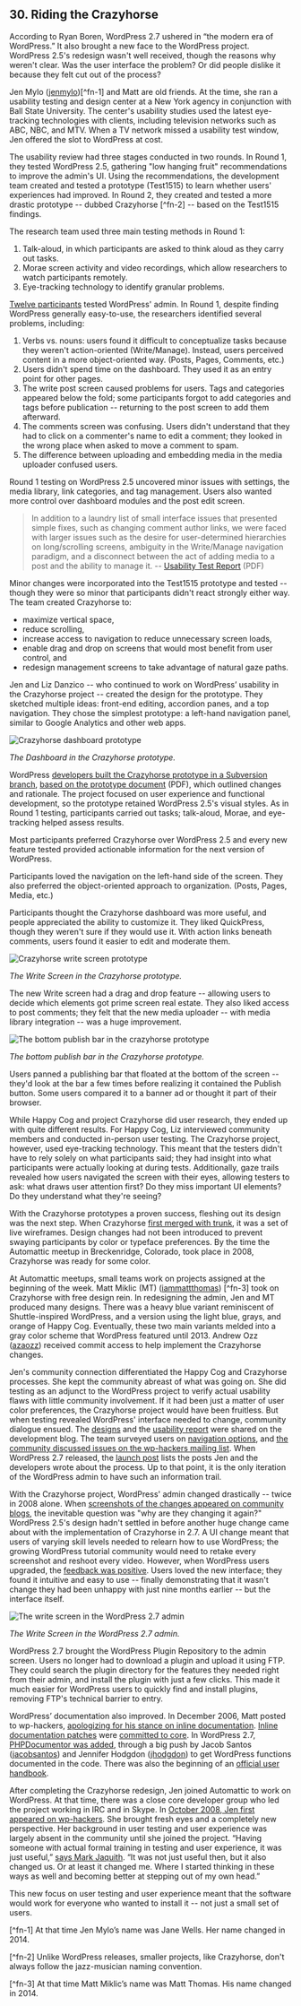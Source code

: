 

## 30. Riding the Crazyhorse

According to Ryan Boren, WordPress 2.7 ushered in “the modern era of WordPress.” It also brought a new face to the WordPress project. WordPress 2.5's redesign wasn't well received, though the reasons why weren't clear. Was the user interface the problem? Or did people dislike it because they felt cut out of the process? 

Jen Mylo (<a href="http://profiles.wordpress.org/jenmylo">jenmylo</a>)[^fn-1] and Matt are old friends. At the time, she ran a usability testing and design center at a New York agency in conjunction with Ball State University. The center's usability studies used the latest eye-tracking technologies with clients, including television networks such as ABC, NBC, and MTV. When a TV network missed a usability test window, Jen offered the slot to WordPress at cost. 

The usability review had three stages conducted in two rounds. In Round 1, they tested WordPress 2.5, gathering "low hanging fruit" recommendations to improve the admin's UI. Using the recommendations, the development team created and tested a prototype (Test1515) to learn whether users' experiences had improved. In Round 2, they created and tested a more drastic prototype -- dubbed Crazyhorse [^fn-2] -- based on the Test1515 findings.

The research team used three main testing methods in Round 1:

<ol>
<li>Talk-aloud, in which participants are asked to think aloud as they carry out tasks.</li>
<li>Morae screen activity and video recordings, which allow researchers to watch participants remotely.</li>
<li>Eye-tracking technology to identify granular problems.</li>
</ol>

<a href="http://en.blog.wordpress.com/2008/05/20/new-york-usability-testing/">Twelve participants</a> tested WordPress' admin. In Round 1, despite finding WordPress generally easy-to-use, the researchers identified several problems, including:

<ol>
<li>Verbs vs. nouns: users found it difficult to conceptualize tasks because they weren't action-oriented (Write/Manage). Instead, users perceived content in a more object-oriented way. (Posts, Pages, Comments, etc.)</li>
<li>Users didn't spend time on the dashboard. They used it as an entry point for other pages.</li>
<li>The write post screen caused problems for users. Tags and categories appeared below the fold; some participants forgot to add categories and tags before publication -- returning to the post screen to add them afterward.</li>
<li>The comments screen was confusing. Users didn't understand that they had to click on a commenter's name to edit a comment; they looked in the wrong place when asked to move a comment to spam.</li>
<li>The difference between uploading and embedding media in the media uploader confused users.</li>
</ol>

Round 1 testing on WordPress 2.5 uncovered minor issues with settings, the media library, link categories, and tag management. Users also wanted more control over dashboard modules and the post edit screen.

<blockquote>In addition to a laundry list of small interface issues that presented simple fixes, such as changing comment author links, we were faced with larger issues such as the desire for user-determined hierarchies on long/scrolling screens, ambiguity in the Write/Manage navigation paradigm, and a disconnect between the act of adding media to a post and the ability to manage it. -- <a href="https://github.com/WordPress/book/blob/master/Resources/articles/2008_07_Usability_Report_Crazyhorse.pdf">Usability Test Report</a> (PDF)</blockquote>

Minor changes were incorporated into the Test1515 prototype and tested -- though they were so minor that participants didn't react strongly either way. The team created Crazyhorse to:

<ul>
<li>maximize vertical space,</li>
<li>reduce scrolling,</li>
<li>increase access to navigation to reduce unnecessary screen loads,</li> 
<li>enable drag and drop on screens that would most benefit from user control, and</li>
<li>redesign management screens to take advantage of natural gaze paths.</li>
</ul>

Jen and Liz Danzico -- who continued to work on WordPress’ usability in the Crazyhorse project -- created the design for the prototype. They sketched multiple ideas: front-end editing, accordion panes, and a top navigation. They chose the simplest prototype: a left-hand navigation panel, similar to Google Analytics and other web apps.

<img alt="Crazyhorse dashboard prototype" src="../../Resources/images/30/crazyhorse-prototype-dashboard.jpg" />

*The Dashboard in the Crazyhorse prototype.*

WordPress <a href="http://lists.wordpress.org/pipermail/wp-hackers/2008-June/020652.html">developers built the Crazyhorse prototype in a Subversion branch</a>, <a href="http://ma.tt/dropbox/2008/06/wordpress-prototype-1.1.pdf">based on the prototype document</a> (PDF), which outlined changes and rationale. The project focused on user experience and functional development, so the prototype retained WordPress 2.5's visual styles. As in Round 1 testing, participants carried out tasks; talk-aloud, Morae, and eye-tracking helped assess results.

Most participants preferred Crazyhorse over WordPress 2.5 and every new feature tested provided actionable information for the next version of WordPress. 

Participants loved the navigation on the left-hand side of the screen. They also preferred the object-oriented approach to organization. (Posts, Pages, Media, etc.) 

Participants thought the Crazyhorse dashboard was more useful, and people appreciated the ability to customize it. They liked QuickPress, though they weren't sure if they would use it. With action links beneath comments, users found it easier to edit and moderate them. 

<img alt="Crazyhorse write screen prototype" src="../../Resources/images/30/crazyhorse-prototype.jpg" />

*The Write Screen in the Crazyhorse prototype.*

The new Write screen had a drag and drop feature -- allowing users to decide which elements got prime screen real estate. They also liked access to post comments; they felt that the new media uploader -- with media library integration -- was a huge improvement.

<img alt="The bottom publish bar in the crazyhorse prototype" src="../../Resources/images/30/crazyhorse-prototype-publish.jpg" />

*The bottom publish bar in the Crazyhorse prototype.*


Users panned a publishing bar that floated at the bottom of the screen -- they'd look at the bar a few times before realizing it contained the Publish button. Some users compared it to a banner ad or thought it part of their browser. 

While Happy Cog and project Crazyhorse did user research, they ended up with quite different results. For Happy Cog, Liz interviewed community members and conducted in-person user testing. The Crazyhorse project, however, used eye-tracking technology. This meant that the testers didn't have to rely solely on what participants said; they had insight into what participants were actually looking at during tests. Additionally, gaze trails revealed how users navigated the screen with their eyes, allowing testers to ask: what draws user attention first? Do they miss important UI elements? Do they understand what they're seeing?

With the Crazyhorse prototypes a proven success, fleshing out its design was the next step. When Crazyhorse <a href="https://core.trac.wordpress.org/ticket/7552">first merged with trunk</a>, it was a set of live wireframes. Design changes had not been introduced to prevent swaying participants by color or typeface preferences. By the time the Automattic meetup in Breckenridge, Colorado, took place in 2008, Crazyhorse was ready for some color. 

At Automattic meetups, small teams work on projects assigned at the beginning of the week. Matt Miklic (MT) (<a href="http://profiles.wordpress.org/iammattthomas">iammattthomas</a>) [^fn-3] took on Crazyhorse with free design rein. In redesigning the admin, Jen and MT produced many designs. There was a heavy blue variant reminiscent of Shuttle-inspired WordPress, and a version using the light blue, grays, and orange of Happy Cog. Eventually, these two main variants melded into a gray color scheme that WordPress featured until 2013. Andrew Ozz (<a href="http://profiles.wordpress.org/azaozz">azaozz</a>) received commit access to help implement the Crazyhorse changes. 

Jen's community connection differentiated the Happy Cog and Crazyhorse processes. She kept the community abreast of what was going on. She did testing as an adjunct to the WordPress project to verify actual usability flaws with little community involvement. If it had been just a matter of user color preferences, the Crazyhorse project would have been fruitless. But when testing revealed WordPress' interface needed to change, community dialogue ensued. The <a href="http://wordpress.org/news/2008/10/the-visual-design-of-27/">designs</a> and the <a href="http://wordpress.org/news/2008/10/usability-testing-report-25-and-crazyhorse/">usability report</a> were shared on the development blog. The team surveyed users on <a href="http://wordpress.org/news/2008/09/wordpress-27-navigation-options-survey/">navigation options</a>, and <a href="http://lists.wordpress.org/pipermail/wp-hackers/2008-October/021944.html">the community discussed issues on the wp-hackers mailing list</a>. When WordPress 2.7 released, the <a href="http://wordpress.org/news/2008/12/coltrane/">launch post</a> lists the posts Jen and the developers wrote about the process. Up to that point, it is the only iteration of the WordPress admin to have such an information trail.

With the Crazyhorse project, WordPress' admin changed drastically -- twice in 2008 alone. When <a href="http://weblogtoolscollection.com/archives/2008/09/02/first-look-at-wordpress-27/">screenshots of the changes appeared on community blogs</a>, the inevitable question was "why are they changing it again?" WordPress 2.5's design hadn't settled in before another huge change came about with the implementation of Crazyhorse in 2.7. A UI change meant that users of varying skill levels needed to relearn how to use WordPress; the growing WordPress tutorial community would need to retake every screenshot and reshoot every video. However, when WordPress users upgraded, the <a href="http://lorelle.wordpress.com/2008/12/10/wordpress-27-available-now/#comments">feedback was positive</a>. Users loved the new interface; they found it intuitive and easy to use -- finally demonstrating that it wasn't change they had been unhappy with just nine months earlier -- but the interface itself.

<img alt="The write screen in the WordPress 2.7 admin" src="../../Resources/images/30/2_7_admin.jpg" />

*The Write Screen in the WordPress 2.7 admin.*

WordPress 2.7 brought the WordPress Plugin Repository to the admin screen. Users no longer had to download a plugin and upload it using FTP. They could search the plugin directory for the features they needed right from their admin, and install the plugin with just a few clicks. This made it much easier for WordPress users to quickly find and install plugins, removing FTP's technical barrier to entry. 

WordPress’ documentation also improved. In December 2006, Matt posted to wp-hackers, <a href="http://lists.automattic.com/pipermail/wp-hackers/2006-December/009812.html">apologizing for his stance on inline documentation</a>. <a href="http://core.trac.wordpress.org/ticket/2474#comment:7">Inline documentation patches</a> were <a href="http://core.trac.wordpress.org/ticket/2473#comment:3">committed to core</a>. In WordPress 2.7, <a href="http://lists.wordpress.org/pipermail/wp-docs/2008-October/001769.html">PHPDocumentor was added</a>, through a big push by Jacob Santos (<a href="https://profiles.wordpress.org/jacobsantos/">jacobsantos</a>) and Jennifer Hodgdon (<a href="https://profiles.wordpress.org/jhodgdon">jhodgdon</a>) to get WordPress functions documented in the code. There was also the beginning of an <a href="http://lists.wordpress.org/pipermail/wp-docs/2009-January/001862.html">official user handbook</a>.	

After completing the Crazyhorse redesign, Jen joined Automattic to work on WordPress. At that time, there was a close core developer group who led the project working in IRC and in Skype. In <a href="http://lists.wordpress.org/pipermail/wp-hackers/2008-October/021899.html">October 2008, Jen first appeared on wp-hackers</a>. She brought fresh eyes and a completely new perspective. Her background in user testing and user experience was largely absent in the community until she joined the project. “Having someone with actual formal training in testing and user experience, it was just useful,” <a href="http://archive.wordpress.org/interviews/2013_11_22_Jaquith.html#L71">says Mark Jaquith</a>. “It was not just useful then, but it also changed us. Or at least it changed me. Where I started thinking in these ways as well and becoming better at stepping out of my own head.”

This new focus on user testing and user experience meant that the software would work for everyone who wanted to install it -- not just a small set of users. 

[^fn-1] At that time Jen Mylo’s name was Jane Wells. Her name changed in 2014.

[^fn-2] Unlike WordPress releases, smaller projects, like Crazyhorse, don't always follow the jazz-musician naming convention.

[^fn-3] At that time Matt Miklic’s name was Matt Thomas. His name changed in 2014.
